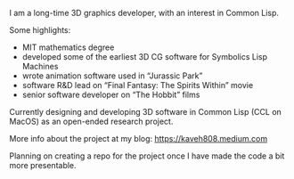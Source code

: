 I am a long-time 3D graphics developer, with an interest in Common Lisp.

Some highlights:
- MIT mathematics degree
- developed some of the earliest 3D CG software for Symbolics Lisp Machines
- wrote animation software used in “Jurassic Park”
- software R&D lead on “Final Fantasy: The Spirits Within” movie
- senior software developer on “The Hobbit” films

Currently designing and developing 3D software in Common Lisp (CCL on MacOS) as an open-ended research project.

More info about the project at my blog: https://kaveh808.medium.com

Planning on creating a repo for the project once I have made the code a bit more presentable.

<!---
kaveh808/kaveh808 is a ✨ special ✨ repository because its `README.md` (this file) appears on your GitHub profile.
You can click the Preview link to take a look at your changes.
--->
